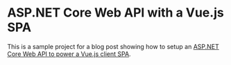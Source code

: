 # ASP.NET Core Web API with a Vue.js SPA
This is a sample project for a blog post showing how to setup an [ASP.NET Core Web API to power a Vue.js client SPA](https://jflower.co.uk/using-a-vue-js-spa-with-asp-net-core-web-api/).
